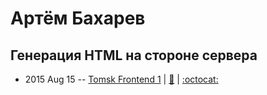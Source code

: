 # Артём Бахарев

## Генерация HTML на стороне сервера
- 2015 Aug 15 -- [Tomsk Frontend 1](https://www.youtube.com/watch?v=9BIyxcRYXig)  | [:notebook:](https://github.com/ifaced/tomsk-front-end-meetup/blob/master/2015.08.15-gcc-es6-isomorphic-js/isomorphic/isomorphic.pdf) | [:octocat:](https://github.com/mrThomasTeller/fonts-app) 
